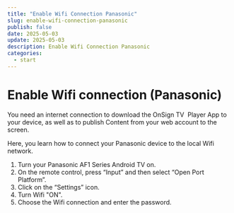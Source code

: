 ```yaml
---
title: "Enable Wifi Connection Panasonic"
slug: enable-wifi-connection-panasonic
publish: false
date: 2025-05-03
update: 2025-05-03
description: Enable Wifi Connection Panasonic
categories:
  - start
---
```


Enable Wifi connection (Panasonic)
==================================

You need an internet connection to download the OnSign TV  Player App to your device, as well as to publish Content from your web account to the screen.

Here, you learn how to connect your Panasonic device to the local Wifi network.

1. Turn your Panasonic AF1 Series Android TV on.
2. On the remote control, press “Input” and then select “Open Port Platform”.
3. Click on the “Settings” icon.
4. Turn Wifi "ON".
5. Choose the Wifi connection and enter the password.
